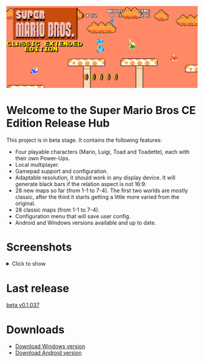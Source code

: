![alt text](ReadmeImage.png)

# Welcome to the Super Mario Bros CE Edition Release Hub

This project is in beta stage. It contains the following features:

- Four playable characters (Mario, Luigi, Toad and Toadette), each with their own Power-Ups.
- Local multiplayer.
- Gamepad support and configuration.
- Adaptable resolution, it should work in any display device. It will generate black bars if the relation aspect is not 16:9.
- 28 new maps so far (from 1-1 to 7-4). The first two worlds are mostly classic, after the third it starts getting a little more varied from the original.
- 28 classic maps (from 1-1 to 7-4).
- Configuration menu that will save user config.
- Android and Windows versions available and up to date.

# Screenshots

<details>
  <summary>
    Click to show
  </summary>
  <img src="Screenshots/Screen1.png" >
  <img src="Screenshots/Screen2.png" >  
  <img src="Screenshots/Screen3.png" >  
  <img src="Screenshots/Screen4.png" >
  <img src="Screenshots/Screen5.png" >
  <img src="Screenshots/Screen6.png" >
  <img src="Screenshots/Screen7.png" >
</details>
  
# Last release

[beta v0.1.037](https://github.com/DlukKnight/Super-Mario-Bros-CE-Edition---Public-Releases/releases/tag/v0.1.037-beta)

# Downloads

- [Download Windows version](https://github.com/DlukKnight/Super-Mario-Bros-CE-Edition---Public-Releases/releases/download/v0.1.037-beta/Super.Mario.Bros.CE.Edition.Beta.-.Windows.zip)
- [Download Android version](https://github.com/DlukKnight/Super-Mario-Bros-CE-Edition---Public-Releases/releases/download/v0.1.037-beta/Super_Mario_Bros_CE_Edition.Main.apk)
